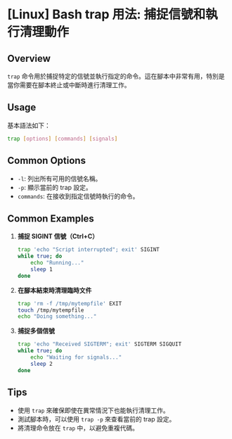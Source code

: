# [Linux] Bash trap 用法: 捕捉信號和執行清理動作

## Overview
`trap` 命令用於捕捉特定的信號並執行指定的命令。這在腳本中非常有用，特別是當你需要在腳本終止或中斷時進行清理工作。

## Usage
基本語法如下：
```bash
trap [options] [commands] [signals]
```

## Common Options
- `-l`: 列出所有可用的信號名稱。
- `-p`: 顯示當前的 trap 設定。
- `commands`: 在接收到指定信號時執行的命令。

## Common Examples
1. **捕捉 SIGINT 信號（Ctrl+C）**
   ```bash
   trap 'echo "Script interrupted"; exit' SIGINT
   while true; do
       echo "Running..."
       sleep 1
   done
   ```

2. **在腳本結束時清理臨時文件**
   ```bash
   trap 'rm -f /tmp/mytempfile' EXIT
   touch /tmp/mytempfile
   echo "Doing something..."
   ```

3. **捕捉多個信號**
   ```bash
   trap 'echo "Received SIGTERM"; exit' SIGTERM SIGQUIT
   while true; do
       echo "Waiting for signals..."
       sleep 2
   done
   ```

## Tips
- 使用 `trap` 來確保即使在異常情況下也能執行清理工作。
- 測試腳本時，可以使用 `trap -p` 來查看當前的 trap 設定。
- 將清理命令放在 `trap` 中，以避免重複代碼。